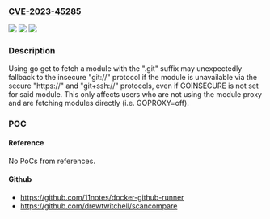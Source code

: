 ### [CVE-2023-45285](https://cve.mitre.org/cgi-bin/cvename.cgi?name=CVE-2023-45285)
![](https://img.shields.io/static/v1?label=Product&message=cmd%2Fgo&color=blue)
![](https://img.shields.io/static/v1?label=Version&message=0%3C%201.20.12%20&color=brighgreen)
![](https://img.shields.io/static/v1?label=Vulnerability&message=CWE-636%3A%20Not%20Failing%20Securely%20('Failing%20Open')&color=brighgreen)

### Description

Using go get to fetch a module with the ".git" suffix may unexpectedly fallback to the insecure "git://" protocol if the module is unavailable via the secure "https://" and "git+ssh://" protocols, even if GOINSECURE is not set for said module. This only affects users who are not using the module proxy and are fetching modules directly (i.e. GOPROXY=off).

### POC

#### Reference
No PoCs from references.

#### Github
- https://github.com/11notes/docker-github-runner
- https://github.com/drewtwitchell/scancompare

